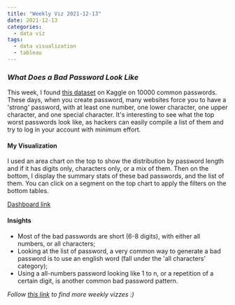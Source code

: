 ```yaml
---
title: "Weekly Viz 2021-12-13"
date: 2021-12-13
categories:
  - data viz
tags:
  - data visualization
  - tableau
---
```


### *What Does a Bad Password Look Like*

This week, I found [this dataset](https://www.kaggle.com/shivamb/10000-most-common-passwords) on Kaggle on 10000 common passwords. These days, when you create password, many websites force you to have a 'strong' password, with at least one number, one lower character, one upper character, and one special character. It's interesting to see what the top worst passwords look like, as hackers can easily compile a list of them and try to log in your account with minimum effort.  

#### My Visualization

I used an area chart on the top to show the distribution by password length and if it has digits only, characters only, or a mix of them. Then on the bottom, I display the summary stats of these bad passwords, and the list of them. You can click on a segment on the top chart to apply the filters on the bottom tables.  

<div class='tableauPlaceholder' id='viz1639459172588' style='position: relative'>
  <object class='tableauViz'  style='display:none;'>
    <param name='host_url' value='https%3A%2F%2Fpublic.tableau.com%2F' /> 
    <param name='embed_code_version' value='3' /> 
    <param name='site_root' value='' />
    <param name='name' value='20211213WhatDoesABadPasswordLookLike&#47;WhatDoesABadPasswordLookLike' />
    <param name='tabs' value='no' />
    <param name='toolbar' value='yes' />
    <param name='animate_transition' value='yes' />
    <param name='display_static_image' value='yes' />
    <param name='display_spinner' value='yes' />
    <param name='display_overlay' value='yes' />
    <param name='display_count' value='yes' />
    <param name='language' value='en-US' />
    <param name='filter' value='publish=yes' />
  </object></div>             
  <script type='text/javascript'>       
  var divElement = document.getElementById('viz1639459172588');   
  var vizElement = divElement.getElementsByTagName('object')[0];       
  if ( divElement.offsetWidth > 800 ) { vizElement.style.width='800px';vizElement.style.height='827px';} else if ( divElement.offsetWidth > 500 ) { vizElement.style.width='800px';vizElement.style.height='827px';} else { vizElement.style.width='100%';vizElement.style.height='1127px';}               
  var scriptElement = document.createElement('script');                  
  scriptElement.src = 'https://public.tableau.com/javascripts/api/viz_v1.js';      
  vizElement.parentNode.insertBefore(scriptElement, vizElement);          
</script>
  
[Dashboard link](https://public.tableau.com/views/20211213WhatDoesABadPasswordLookLike/WhatDoesABadPasswordLookLike?:language=en-US&publish=yes&:display_count=n&:origin=viz_share_link)
  
#### Insights
* Most of the bad passwords are short (6-8 digits), with either all numbers, or all characters;  
* Looking at the list of password, a very common way to generate a bad password is to use an english word (fall under the 'all characters' category);  
* Using a all-numbers password looking like 1 to n, or a repetition of a certain digit, is another common bad password pattern.  

 
*Follow [this link](https://yudong-94.github.io/personal-website/project/WeeklyViz2021/) to find more weekly vizzes :)*
